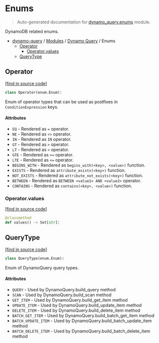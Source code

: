 # Enums

> Auto-generated documentation for [dynamo_query.enums](https://github.com/altitudenetworks/dynamoquery/blob/master/dynamo_query/enums.py) module.

DynamoDB related enums.

- [dynamo-query](../README.md#dynamo-query) / [Modules](../MODULES.md#dynamo-query-modules) / [Dynamo Query](index.md#dynamo-query) / Enums
    - [Operator](#operator)
        - [Operator.values](#operatorvalues)
    - [QueryType](#querytype)

## Operator

[[find in source code]](https://github.com/altitudenetworks/dynamoquery/blob/master/dynamo_query/enums.py#L40)

```python
class Operator(enum.Enum):
```

Enum of operator types that can be used as postfixes in `ConditionExpression` keys.

#### Attributes

- `EQ` - Rendered as `=` operator.
- `NE` - Rendered as `<>` operator.
- `IN` - Rendered as `IN` operator.
- `GT` - Rendered as `>` operator.
- `LT` - Rendered as `<` operator.
- `GTE` - Rendered as `>=` operator.
- `LTE` - Rendered as `<=` operator.
- `BEGINS_WITH` - Rendered as `begins_with(<key>, <value>)` function.
- `EXISTS` - Rendered as `attribute_exists(<key>)` function.
- `NOT_EXISTS` - Rendered as `attribute_not_exists(<key>)` function.
- `BETWEEN` - Rendered as `BETWEEN <value1> AND <value2>` operator.
- `CONTAINS` - Rendered as `contains(<key>, <value>)` function.

### Operator.values

[[find in source code]](https://github.com/altitudenetworks/dynamoquery/blob/master/dynamo_query/enums.py#L72)

```python
@classmethod
def values() -> Set[str]:
```

## QueryType

[[find in source code]](https://github.com/altitudenetworks/dynamoquery/blob/master/dynamo_query/enums.py#L15)

```python
class QueryType(enum.Enum):
```

Enum of DynamoQuery query types.

#### Attributes

- `QUERY` - Used by DynamoQuery.build_query method
- `SCAN` - Used by DynamoQuery.build_scan method
- `GET_ITEM` - Used by DynamoQuery.build_get_item method
- `UPDATE_ITEM` - Used by DynamoQuery.build_update_item method
- `DELETE_ITEM` - Used by DynamoQuery.build_delete_item method
- `BATCH_GET_ITEM` - Used by DynamoQuery.build_batch_get_item method
- `BATCH_UPDATE_ITEM` - Used by DynamoQuery.build_batch_update_item method
- `BATCH_DELETE_ITEM` - Used by DynamoQuery.build_batch_delete_item method

